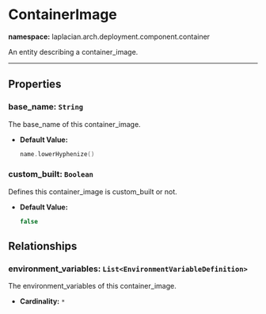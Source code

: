 # **ContainerImage**
**namespace:** laplacian.arch.deployment.component.container

An entity describing a container_image.



---

## Properties

### base_name: `String`
The base_name of this container_image.
- **Default Value:**
  ```kotlin
  name.lowerHyphenize()
  ```

### custom_built: `Boolean`
Defines this container_image is custom_built or not.
- **Default Value:**
  ```kotlin
  false
  ```

## Relationships

### environment_variables: `List<EnvironmentVariableDefinition>`
The environment_variables of this container_image.
- **Cardinality:** `*`